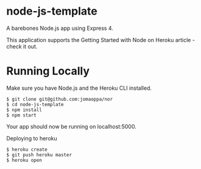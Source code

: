 # node-js-template

A barebones Node.js app using Express 4.

This application supports the Getting Started with Node on Heroku article - check it out.

# Running Locally
Make sure you have Node.js and the Heroku CLI installed.
 
    $ git clone git@github.com:jomaoppa/nor
    $ cd node-js-template
    $ npm install 
    $ npm start
Your app should now be running on localhost:5000.

Deploying to heroku 

    $ heroku create
    $ git push heroku master  
    $ heroku open


